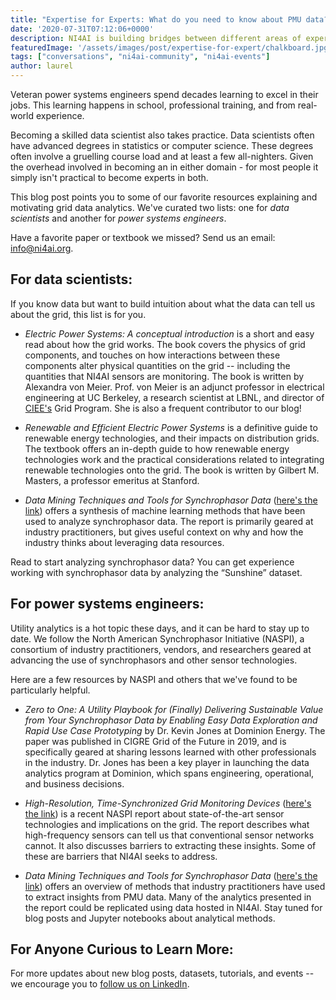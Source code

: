 ```yaml
---
title: "Expertise for Experts: What do you need to know about PMU data?"
date: '2020-07-31T07:12:06+0000'
description: NI4AI is building bridges between different areas of expertise.
featuredImage: '/assets/images/post/expertise-for-expert/chalkboard.jpg'
tags: ["conversations", "ni4ai-community", "ni4ai-events"]
author: laurel
---
```


Veteran power systems engineers spend decades learning to excel in their jobs. This learning happens in school, professional training, and from real-world experience.

Becoming a skilled data scientist also takes practice. Data scientists often have advanced degrees in statistics or computer science. These degrees often involve a gruelling course load and at least a few all-nighters. Given the overhead involved in becoming an in either domain - for most people it simply isn't practical to become experts in both.

This blog post points you to some of our favorite resources explaining and motivating grid data analytics. We've curated two lists: one for *data scientists* and another for *power systems engineers*.

Have a favorite paper or textbook we missed? Send us an email: info@ni4ai.org.

## For data scientists:
If you know data but want to build intuition about what the data can tell us about the grid, this list is for you.

- _Electric Power Systems: A conceptual introduction_ is a short and easy read about how the grid works. The book covers the physics of grid components, and touches on how interactions between these components alter physical quantities on the grid -- including the quantities that NI4AI sensors are monitoring. The book is written by Alexandra von Meier. Prof. von Meier is an adjunct professor in electrical engineering at UC Berkeley, a research scientist at LBNL, and director of [CIEE's](https://uc-ciee.org/) Grid Program. She is also a frequent contributor to our blog!

- *Renewable and Efficient Electric Power Systems* is a definitive guide to renewable energy technologies, and their impacts on distribution grids. The textbook offers an in-depth guide to how renewable energy technologies work and the practical considerations related to integrating renewable technologies onto the grid. The book is written by Gilbert M. Masters, a professor emeritus at Stanford.

- *Data Mining Techniques and Tools for Synchrophasor Data* ([here's the link](https://www.naspi.org/sites/default/files/reference_documents/naspi_data_mining_tech_pnnl_28218_final.pdf)) offers a synthesis of machine learning methods that have been used to analyze synchrophasor data. The report is primarily geared at industry practitioners, but gives useful context on why and how the industry thinks about leveraging data resources.

Read to start analyzing synchrophasor data? You can get experience working with synchrophasor data by analyzing the “Sunshine” dataset.


## For power systems engineers:
Utility analytics is a hot topic these days, and it can be hard to stay up to date. We follow the North American Synchrophasor Initiative (NASPI), a consortium of industry practitioners, vendors, and researchers geared at advancing the use of synchrophasors and other sensor technologies.

Here are a few resources by NASPI and others that we've found to be particularly helpful.

- *Zero to One: A Utility Playbook for (Finally) Delivering Sustainable Value from Your
Synchrophasor Data by Enabling Easy Data Exploration and Rapid Use Case Prototyping* by Dr. Kevin Jones at Dominion Energy. The paper was published in CIGRE Grid of the Future in 2019, and is specifically geared at sharing lessons learned with other professionals in the industry. Dr. Jones has been a key player in launching the data analytics program at Dominion, which spans engineering, operational, and business decisions.

- *High-Resolution, Time-Synchronized Grid Monitoring Devices* ([here's the link](https://www.naspi.org/sites/default/files/reference_documents/pnnl_29770_naspi_hires_synch_grid_devices_20200320.pdf)) is a recent NASPI report about state-of-the-art sensor technologies and implications on the grid. The report describes what high-frequency sensors can tell us that conventional sensor networks cannot. It also discusses barriers to extracting these insights. Some of these are barriers that NI4AI seeks to address.

- *Data Mining Techniques and Tools for Synchrophasor Data* ([here's the link](https://www.naspi.org/sites/default/files/reference_documents/naspi_data_mining_tech_pnnl_28218_final.pdf)) offers an overview of methods that industry practitioners have used to extract insights from PMU data. Many of the analytics presented in the report could be replicated using data hosted in NI4AI. Stay tuned for blog posts and Jupyter notebooks about analytical methods.

## For Anyone Curious to Learn More:
For more updates about new blog posts, datasets, tutorials, and events -- we encourage you to [follow us on LinkedIn](https://www.linkedin.com/company/67151405/admin/).
